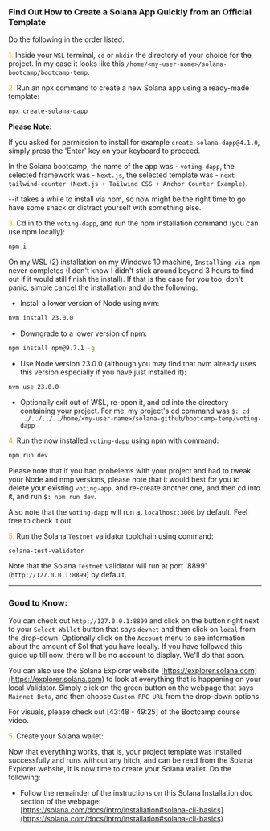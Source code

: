 <h3>Find Out How to Create a Solana App Quickly from an Official Template</h3>

Do the following in the order listed:

<span style="color: orange;">1.</span> Inside your `WSL` terminal, `cd` or `mkdir` the directory of your choice for the project. In my case it looks like this `/home/<my-user-name>/solana-bootcamp/bootcamp-temp`.

<span style="color: orange;">2.</span> Run an npx command to create a new Solana app using a ready-made template:

```bash
npx create-solana-dapp
```

<b>Please Note:</b>

If you asked for permission to install for example `create-solana-dapp@4.1.0`, simply press the 'Enter' key on your keyboard to proceed.

In the Solana bootcamp, the name of the app was - `voting-dapp`, the selected framework was - `Next.js`, the selected template was - `next-tailwind-counter (Next.js + Tailwind CSS + Anchor Counter Example)`.

--it takes a while to install via npm, so now might be the right time to go have some snack or distract yourself with something else.

<span style="color: orange;">3.</span> Cd in to the `voting-dapp`, and run the npm installation command (you can use npm locally):

```bash
npm i
```

On my WSL (2) installation on my Windows 10 machine, `Installing via npm` never completes (I don't know I didn't stick around beyond 3 hours to find out if it would still finish the install). If that is the case for you too, don't panic, simple cancel the installation and do the following:

- Install a lower version of Node using nvm:

```bash
nvm install 23.0.0
```

- Downgrade to a lower version of npm:

```bash
npm install npm@9.7.1 -g
```

- Use Node version 23.0.0 (although you may find that nvm already uses this version especially if you have just installed it):

```bash
nvm use 23.0.0
```

- Optionally exit out of WSL, re-open it, and cd into the directory containing your project. For me, my project's cd command was `$: cd ../../../../home/<my-user-name>/solana-github/bootcamp-temp/voting-dapp`

<span style="color: orange;">4.</span> Run the now installed `voting-dapp` using npm with command:

```bash
npm run dev
```

Please note that if you had probelems with your project and had to tweak your Node and nmp versions, please note that it would best for you to delete your existing `voting-app`, and re-create another one, and then cd into it, and run `$: npm run dev`.

Also note that the `voting-dapp` will run at `localhost:3000` by default. Feel free to check it out.

<span style="color: orange;">5.</span> Run the Solana `Testnet` validator toolchain using command:

```bash
solana-test-validator
```

Note that the Solana `Testnet` validator will run at port '8899' (`http://127.0.0.1:8899`) by default.

---

<h3>Good to Know:</h3>

You can check out `http://127.0.0.1:8899` and click on the button right next to your `Select Wallet` button that says `devnet` and then click on `local` from the drop-down. Optionally click on the `Account` menu to see information about the amount of Sol that you have locally. If you have followed this guide up till now, there will be no account to display. We'll do that soon.

You can also use the Solana Explorer website [https://explorer.solana.com](https://explorer.solana.com) to look at everything that is happening on your local Validator. Simply click on the green button on the webpage that says `Mainnet Beta`, and then choose `Custom RPC URL` from the drop-down options.

For visuals, please check out [43:48 - 49:25] of the Bootcamp course video.

<span style="color: orange;">5.</span> Create your Solana wallet:

Now that everything works, that is, your project template was installed successfully and runs without any hitch, and can be read from the Solana Explorer website, it is now time to create your Solana wallet. Do the following:

- Follow the remainder of the instructions on this Solana Installation doc section of the webpage: [https://solana.com/docs/intro/installation#solana-cli-basics](https://solana.com/docs/intro/installation#solana-cli-basics)

